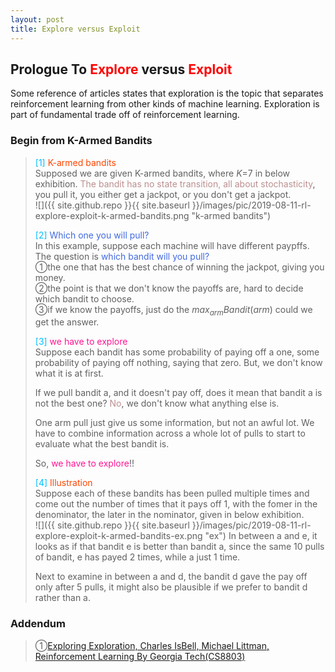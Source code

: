 ```yaml
---
layout: post
title: Explore versus Exploit
---
```


## Prologue To <font color="Red">Explore</font> versus <font color="Red">Exploit</font>
<p class="message">
Some reference of articles states that exploration is the topic that separates reinforcement learning from other kinds of machine learning.  Exploration is part of fundamental trade off of reinforcement learning.
</p>

### Begin from K-Armed Bandits
><font color="DeepSkyBlue">[1]</font>
><font color="OrangeRed">K-armed bandits</font>  
>Supposed we are given K-armed bandits, where $K$=$7$ in below exhibition.  <font color="RosyBrown">The bandit has no state transition, all about stochasticity</font>, you pull it, you either get a jackpot, or you don't get a jackpot.  
![]({{ site.github.repo }}{{ site.baseurl }}/images/pic/2019-08-11-rl-explore-exploit-k-armed-bandits.png "k-armed bandits")
>
><font color="DeepSkyBlue">[2]</font>
><font color="RoyalBlue">Which one you will pull?</font>  
>In this example, suppose each machine will have different paypffs.  The question is <font color="RoyalBlue">which bandit will you pull?</font>  
>&#10112;the one that has the best chance of winning the jackpot, giving you money.  
>&#10113;the point is that we don't know the payoffs are, hard to decide which bandit to choose.  
>&#10114;if we know the payoffs, just do the $max_{arm}Bandit(arm)$ could we get the answer.  
>
><font color="DeepSkyBlue">[3]</font>
><font color="DeepPink">we have to explore</font>  
>Suppose each bandit has some probability of paying off a one, some probability of paying off nothing, saying that zero.  But, we don't know what it is at first.  
>
>If we pull bandit a, and it doesn't pay off, does it mean that bandit a is not the best one?  <font color="RosyBrown">No</font>, we don't know what anything else is.  
>
>One arm pull just give us some information, but not an awful lot.  We have to combine information across a whole lot of pulls to start to evaluate what the best bandit is.  
>
>So, <font color="DeepPink">we have to explore</font>!!  
>
><font color="DeepSkyBlue">[4]</font>
><font color="OrangeRed">Illustration</font>  
>Suppose each of these bandits has been pulled multiple times and come out the number of times that it pays off 1, with the fomer in the denominator, the later in the nominator, given in below exhibition.  
![]({{ site.github.repo }}{{ site.baseurl }}/images/pic/2019-08-11-rl-explore-exploit-k-armed-bandits-ex.png "ex")
>In between a and e, it looks as if that bandit e is better than bandit a, since the same 10 pulls of bandit, e has payed 2 times, while a just 1 time.  
>
>Next to examine in between a and d, the bandit d gave the pay off only after 5 pulls, it might also be plausible if we prefer to bandit d rather than a.  
>
>

### Addendum
>&#10112;[Exploring Exploration, Charles IsBell, Michael Littman, Reinforcement Learning By Georgia Tech(CS8803)](https://classroom.udacity.com/courses/ud600/lessons/4402978778/concepts/44548888230923)  

<!-- Γ -->
<!-- \Omega -->
<!-- \cap intersection -->
<!-- \cup union -->
<!-- \frac{\Gamma(k + n)}{\Gamma(n)} \frac{1}{r^k}  -->
<!-- \mbox{\large$\vert$}\nolimits_0^\infty -->
<!-- \vert_0^\infty -->
<!-- \vert_{0.5}^{\infty} -->
<!-- &prime; ′ -->
<!-- &Prime; ″ -->
<!-- $E\lbrack X\rbrack$ -->
<!-- \overline{X_n} -->
<!-- \underset{Succss}P -->
<!-- \frac{{\overline {X_n}}-\mu}{S/\sqrt n} -->
<!-- \lim_{t\rightarrow\infty} -->
<!-- \int_{0}^{a}\lambda\cdot e^{-\lambda\cdot t}\operatorname dt -->
<!-- \Leftrightarrow -->
<!-- \prod_{v\in V} -->
<!-- \subset -->
<!-- \subseteq -->
<!-- \varnothing -->
<!-- \perp -->
<!-- \overset\triangle= -->
<!-- \left|X\right| -->
<!-- \xrightarrow{r_t} -->
<!-- \left\|?\right\| => ||?||-->
<!-- \left|?\right| => |?|-->
<!-- \lbrack BQ\rbrack => [BQ] -->
<!-- \subset -->
<!-- \subseteq -->

<!-- Notes -->
<!-- <font color="OrangeRed">items, verb, to make it the focus, mathematic expression</font> -->
<!-- <font color="Red">KKT</font> -->
<!-- <font color="Red">SMO heuristics</font> -->
<!-- <font color="Red">F</font> distribution -->
<!-- <font color="Red">t</font> distribution -->
<!-- <font color="DeepSkyBlue">suggested item, soft item</font> -->
<!-- <font color="RoyalBlue">old alpha, quiz, example</font> -->
<!-- <font color="Green">new alpha</font> -->

<!-- <font color="#C20000">conclusion, finding</font> -->
<!-- <font color="DeepPink">positive conclusion, finding</font> -->
<!-- <font color="RosyBrown">negative conclusion, finding</font> -->

<!-- <font color="#00ADAD">policy</font> -->
<!-- <font color="#6100A8">full observable</font> -->
<!-- <font color="#FFAC12">partial observable</font> -->
<!-- <font color="#EB00EB">stochastic</font> -->
<!-- <font color="#8400E6">state transition</font> -->
<!-- <font color="#D600D6">discount factor gamma $\gamma$</font> -->
<!-- <font color="#D600D6">$V(S)$</font> -->
<!-- <font color="#9300FF">immediate reward R(S)</font> -->

<!-- ### <font color="RoyalBlue">Example</font>: Illustration By Rainy And Sunny Days In One Week -->
<!-- <font color="RoyalBlue">[Question]</font> -->
<!-- <font color="DeepSkyBlue">[Answer]</font> -->

<!-- <font color="Brown">Notes::mjtsai1974</font> -->

<!-- 
[1]Given the vehicles pass through a highway toll station is $6$ per minute, what is the probability that no cars within $30$ seconds?
><font color="DeepSkyBlue">[1]</font>
><font color="OrangeRed">Given the vehicles pass through a highway toll station is $6$ per minute, what is the probability that no cars within $30$ seconds?</font>  
-->

<!--
><font color="DeepSkyBlue">[Notes]</font>
><font color="OrangeRed">Why at this moment, the Poisson and exponential probability come out with different result?</font>  
-->

<!-- https://www.medcalc.org/manual/gamma_distribution_functions.php -->
<!-- https://www.statlect.com/probability-distributions/student-t-distribution#hid5 -->
<!-- http://www.wiris.com/editor/demo/en/ -->